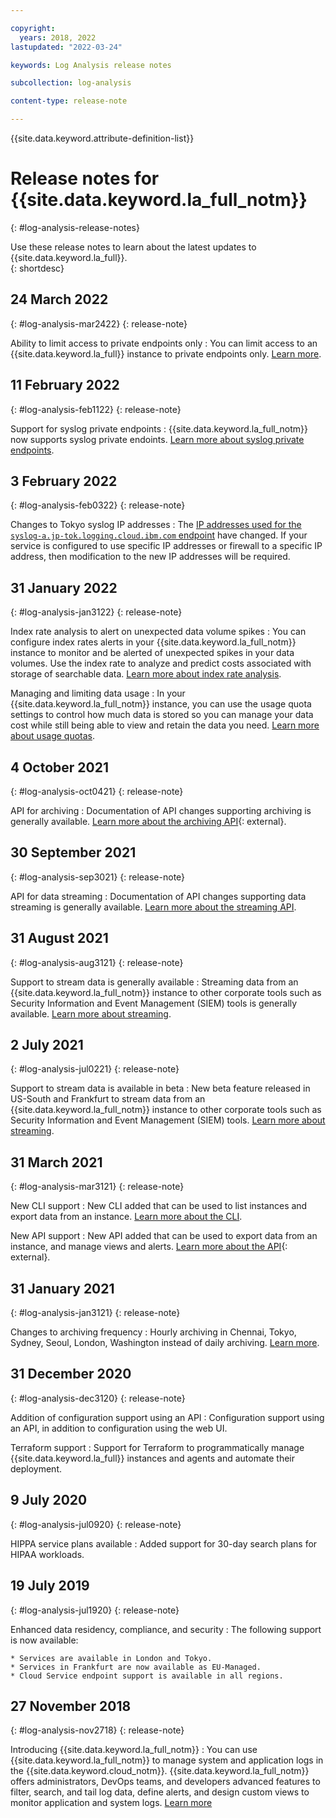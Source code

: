 ```yaml
---

copyright:
  years: 2018, 2022
lastupdated: "2022-03-24"

keywords: Log Analysis release notes

subcollection: log-analysis

content-type: release-note

---
```


{{site.data.keyword.attribute-definition-list}}

# Release notes for {{site.data.keyword.la_full_notm}}
{: #log-analysis-release-notes}

Use these release notes to learn about the latest updates to {{site.data.keyword.la_full}}.  
{: shortdesc}

## 24 March 2022
{: #log-analysis-mar2422}
{: release-note}

Ability to limit access to private endpoints only
:   You can limit access to an {{site.data.keyword.la_full}} instance to private endpoints only.    [Learn more](/docs/log-analysis?topic=log-analysis-private_endpoints_only).

## 11 February 2022
{: #log-analysis-feb1122}
{: release-note}

Support for syslog private endpoints
:   {{site.data.keyword.la_full_notm}} now supports syslog private endoints.  [Learn more about syslog private endpoints](/docs/log-analysis?topic=log-analysis-endpoints#endpoints_syslog_private_endpoints).

## 3 February 2022
{: #log-analysis-feb0322}
{: release-note}

Changes to Tokyo syslog IP addresses
:   The [IP addresses used for the `syslog-a.jp-tok.logging.cloud.ibm.com` endpoint](/docs/log-analysis?topic=log-analysis-endpoints#endpoints_syslog) have changed. If your service is configured to use specific IP addresses or firewall to a specific IP address, then modification to the new IP addresses will be required. 

## 31 January 2022
{: #log-analysis-jan3122}
{: release-note}

Index rate analysis to alert on unexpected data volume spikes
:   You can configure index rates alerts in your {{site.data.keyword.la_full_notm}} instance to monitor and be alerted of unexpected spikes in your data volumes. Use the index rate to analyze and predict costs associated with storage of searchable data.  [Learn more about index rate analysis](/docs/log-analysis?topic=log-analysis-control_usage_index_rate).

Managing and limiting data usage
:   In your {{site.data.keyword.la_full_notm}} instance, you can use the usage quota settings to control how much data is stored so you can manage your data cost while still being able to view and retain the data you need.  [Learn more about usage quotas](/docs/log-analysis?topic=log-analysis-control_usage_quotas).

## 4 October 2021
{: #log-analysis-oct0421}
{: release-note}

API for archiving
:   Documentation of API changes supporting archiving is generally available.  [Learn more about the archiving API](https://{DomainName}/apidocs/log-analysis#get-v1-config-archiving){: external}.

## 30 September 2021
{: #log-analysis-sep3021}
{: release-note}

API for data streaming
:   Documentation of API changes supporting data streaming is generally available.  [Learn more about the streaming API](/apidocs/log-analysis#post-v1-config-stream).

## 31 August 2021
{: #log-analysis-aug3121}
{: release-note}

Support to stream data is generally available
:   Streaming data from an {{site.data.keyword.la_full_notm}} instance to other corporate tools such as Security Information and Event Management (SIEM) tools is generally available. [Learn more about streaming](/docs/log-analysis?topic=log-analysis-streaming).

## 2 July 2021
{: #log-analysis-jul0221}
{: release-note}

Support to stream data is available in beta
:   New beta feature released in US-South and Frankfurt to stream data from an {{site.data.keyword.la_full_notm}} instance to other corporate tools such as Security Information and Event Management (SIEM) tools. [Learn more about streaming](/docs/log-analysis?topic=log-analysis-streaming).

## 31 March 2021
{: #log-analysis-mar3121}
{: release-note}

New CLI support
:   New CLI added that can be used to list instances and export data from an instance. [Learn 
more about the CLI](/docs/log-analysis?topic=logdna-cli-plugin-logdna-cli).

New API support
:   New API added that can be used to export data from an instance, and manage views and alerts. [Learn more about the API](https://cloud.ibm.com/apidocs/logdna?code=python#introduction){: external}.

## 31 January 2021
{: #log-analysis-jan3121}
{: release-note}

Changes to archiving frequency
:   Hourly archiving in Chennai, Tokyo, Sydney, Seoul, London, Washington instead of daily archiving. [Learn more](/docs/log-analysis?topic=log-analysis-archiving).

## 31 December 2020
{: #log-analysis-dec3120}
{: release-note}

Addition of configuration support using an API
:   Configuration support using an API, in addition to configuration using the web UI.

Terraform support
:   Support for Terraform to programmatically manage {{site.data.keyword.la_full}} instances and agents and automate their deployment. 

## 9 July 2020
{: #log-analysis-jul0920}
{: release-note}

HIPPA service plans available
:   Added support for 30-day search plans for HIPAA workloads.

## 19 July 2019
{: #log-analysis-jul1920}
{: release-note}

Enhanced data residency, compliance, and security
:   The following support is now available:

    * Services are available in London and Tokyo.
    * Services in Frankfurt are now available as EU-Managed.
    * Cloud Service endpoint support is available in all regions.


## 27 November 2018
{: #log-analysis-nov2718}
{: release-note}

Introducing {{site.data.keyword.la_full_notm}}
:   You can use {{site.data.keyword.la_full_notm}} to manage system and application logs in the {{site.data.keyword.cloud_notm}}. {{site.data.keyword.la_full_notm}} offers administrators, DevOps teams, and developers advanced features to filter, search, and tail log data, define alerts, and design custom views to monitor application and system logs.   [Learn more](/docs/log-analysis?topic=log-analysis-getting-started#getting-started) 
